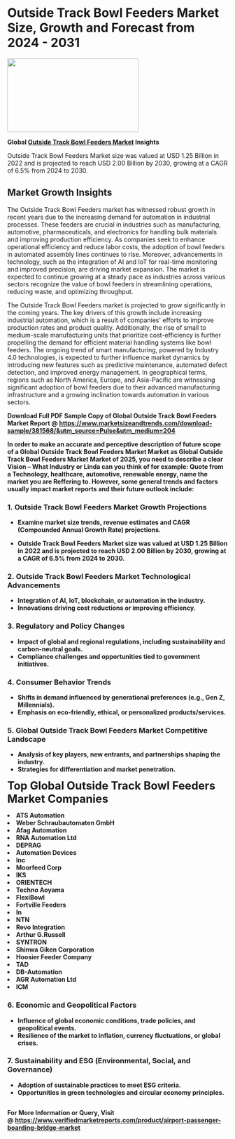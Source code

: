<H1>Outside Track Bowl Feeders Market Size, Growth and Forecast from 2024 - 2031</H1><img class="aligncenter size-medium wp-image-584254" src="https://thirdeyenews.in/wp-content/uploads/2024/09/Global-Market-Research-300x168.jpeg" alt="" width="300" height="168" /><p><strong>Global&nbsp;<a href="https://www.marketsizeandtrends.com/download-sample/381568/&amp;utm_source=Pulse&amp;utm_medium=204">Outside Track Bowl Feeders Market</a> Insights</strong></p><p>Outside Track Bowl Feeders Market size was valued at USD 1.25 Billion in 2022 and is projected to reach USD 2.00 Billion by 2030, growing at a CAGR of 6.5% from 2024 to 2030.</p><p><h2>Market Growth Insights</h2> <p>The Outside Track Bowl Feeders market has witnessed robust growth in recent years due to the increasing demand for automation in industrial processes. These feeders are crucial in industries such as manufacturing, automotive, pharmaceuticals, and electronics for handling bulk materials and improving production efficiency. As companies seek to enhance operational efficiency and reduce labor costs, the adoption of bowl feeders in automated assembly lines continues to rise. Moreover, advancements in technology, such as the integration of AI and IoT for real-time monitoring and improved precision, are driving market expansion. The market is expected to continue growing at a steady pace as industries across various sectors recognize the value of bowl feeders in streamlining operations, reducing waste, and optimizing throughput.</p> <p><strong></strong></p> <p>The Outside Track Bowl Feeders market is projected to grow significantly in the coming years. The key drivers of this growth include increasing industrial automation, which is a result of companies' efforts to improve production rates and product quality. Additionally, the rise of small to medium-scale manufacturing units that prioritize cost-efficiency is further propelling the demand for efficient material handling systems like bowl feeders. The ongoing trend of smart manufacturing, powered by Industry 4.0 technologies, is expected to further influence market dynamics by introducing new features such as predictive maintenance, automated defect detection, and improved energy management. In geographical terms, regions such as North America, Europe, and Asia-Pacific are witnessing significant adoption of bowl feeders due to their advanced manufacturing infrastructure and a growing inclination towards automation in various sectors.</p> <p><strong></p><p><span class=""><strong>Download Full PDF Sample Copy of Global Outside Track Bowl Feeders Market Report</strong> @ <a href="https://www.marketsizeandtrends.com/download-sample/381568/&amp;utm_source=Pulse&amp;utm_medium=204" target="_blank">https://www.marketsizeandtrends.com/download-sample/381568/&amp;utm_source=Pulse&amp;utm_medium=204</a></span></p><p>In order to make an accurate and perceptive description of future scope of a Global&nbsp;Outside Track Bowl Feeders Market Market as Global&nbsp;Outside Track Bowl Feeders Market Market of 2025, you need to describe a clear Vision &ndash; What Industry or Linda can you think of for example: Quote from a Technology, healthcare, automotive, renewable energy, name the market you are Reffering to. However, some general trends and factors usually impact market reports and their future outlook include:</p><h3>1.&nbsp;<strong>Outside Track Bowl Feeders Market Growth Projections</strong></h3><ul><li>Examine market size trends, revenue estimates and CAGR (Compounded Annual Growth Rate) projections.</li><li><p>Outside Track Bowl Feeders Market size was valued at USD 1.25 Billion in 2022 and is projected to reach USD 2.00 Billion by 2030, growing at a CAGR of 6.5% from 2024 to 2030.</p></li></ul><h3>2.&nbsp;<strong>Outside Track Bowl Feeders Market Technological Advancements</strong></h3><ul><li>Integration of AI, IoT, blockchain, or automation in the industry.</li><li>Innovations driving cost reductions or improving efficiency.</li></ul><h3>3.&nbsp;<strong>Regulatory and Policy Changes</strong></h3><ul><li>Impact of global and regional regulations, including sustainability and carbon-neutral goals.</li><li>Compliance challenges and opportunities tied to government initiatives.</li></ul><h3>4.&nbsp;<strong>Consumer Behavior Trends</strong></h3><ul><li>Shifts in demand influenced by generational preferences (e.g., Gen Z, Millennials).</li><li>Emphasis on eco-friendly, ethical, or personalized products/services.</li></ul><h3>5.&nbsp;<strong>Global Outside Track Bowl Feeders Market Competitive Landscape</strong></h3><ul><li>Analysis of key players, new entrants, and partnerships shaping the industry.</li><li>Strategies for differentiation and market penetration.</li></ul><p data-pm-slice="1 1 []"><span style="color: inherit; font-family: inherit; font-size: 25px;">Top Global Outside Track Bowl Feeders Market Companies</span></p><div class="" data-test-id=""><p><li>ATS Automation</li><li> Weber Schraubautomaten GmbH</li><li> Afag Automation</li><li> RNA Automation Ltd</li><li> DEPRAG</li><li> Automation Devices</li><li> Inc</li><li> Moorfeed Corp</li><li> IKS</li><li> ORIENTECH</li><li> Techno Aoyama</li><li> FlexiBowl</li><li> Fortville Feeders</li><li> In</li><li> NTN</li><li> Revo Integration</li><li> Arthur G.Russell</li><li> SYNTRON</li><li> Shinwa Giken Corporation</li><li> Hoosier Feeder Company</li><li> TAD</li><li> DB-Automation</li><li> AGR Automation Ltd</li><li> ICM</li></p></div><h3>6.&nbsp;<strong>Economic and Geopolitical Factors</strong></h3><ul><li>Influence of global economic conditions, trade policies, and geopolitical events.</li><li>Resilience of the market to inflation, currency fluctuations, or global crises.</li></ul><h3>7.&nbsp;<strong>Sustainability and ESG (Environmental, Social, and Governance)</strong></h3><ul><li>Adoption of sustainable practices to meet ESG criteria.</li><li>Opportunities in green technologies and circular economy principles.</li></ul><h2><strong style="font-size: 14px;">For More Information or Query, Visit @&nbsp;</strong><a style="background-color: #ffffff; font-size: 14px;" href="https://www.marketsizeandtrends.com/report/outside-track-bowl-feeders-market/" target="_blank">https://www.verifiedmarketreports.com/product/airport-passenger-boarding-bridge-market</a></h2>
